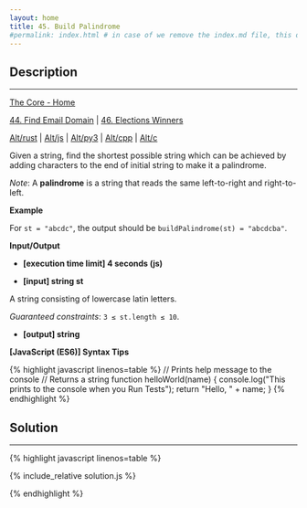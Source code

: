 ```yaml
---
layout: home
title: 45. Build Palindrome
#permalink: index.html # in case of we remove the index.md file, this doc will be the index page
---
```


<div class="row">
<div class="columnStmt" markdown="1">

## Description
------

[The Core - Home](../../code-signal-arcade-thecore/README.html)

[44. Find Email Domain](../44_findEmailDomain/README.html)  | [46. Elections Winners](../46_electionsWinners/README.html)

[Alt/rust](./Alt_rust/README.md) | [Alt/js](./Alt_js/README.html) | [Alt/py3](./Alt_py3/README.md) | [Alt/cpp](./Alt_cpp/README.md) | [Alt/c](./Alt_c/README.md)

Given a string, find the shortest possible string which can be achieved by adding characters to the end of initial string to make it a palindrome.

*Note*: A **palindrome** is a string that reads the same left-to-right and right-to-left.

**Example**

For <code>st = "abcdc"</code>, the output should be
<code>buildPalindrome(st) = "abcdcba"</code>.

**Input/Output**

* **[execution time limit] 4 seconds (js)**

* **[input] string st**

A string consisting of lowercase latin letters.

*Guaranteed constraints*:
<code>3 ≤ st.length ≤ 10</code>.

* **[output] string**


**[JavaScript (ES6)] Syntax Tips**

{% highlight javascript linenos=table %}
// Prints help message to the console
// Returns a string
function helloWorld(name) {
    console.log("This prints to the console when you Run Tests");
    return "Hello, " + name;
}
{% endhighlight %}

</div>
<div class="columnSol" markdown="1">

## Solution
------

{% highlight javascript linenos=table %}

{% include_relative solution.js %}

{% endhighlight %}

</div>
</div>